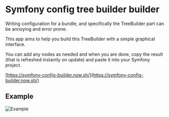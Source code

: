 # Symfony config tree builder builder

Writing configuration for a bundle, and specifically the TreeBuilder part can be annoying and error prone.

This app aims to help you build this TreeBuilder with a simple graphical interface.

You can add any nodes as needed and when you are done, copy the result (that is refreshed instantly on update)
and paste it into your Symfony project.

[https://symfony-config-builder.now.sh/](https://symfony-config-builder.now.sh/)

## Example
![Example](https://symfony-config-builder.now.sh/tree_builder_builder_example.png)
